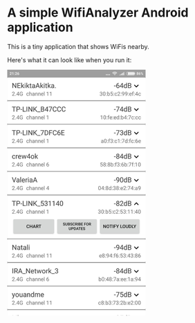 # A simple WifiAnalyzer Android application

This is a tiny application that shows WiFis nearby.

Here's what it can look like when you run it:


<img src="https://github.com/bashkanov/WifiAnalyzer/blob/master/Z-6sywf3-t0.jpg" width="320"/>
